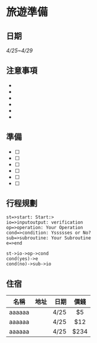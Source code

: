 # 旅遊準備

## 日期
*4/25~4/29*
## 注意事項
*
*
*
*
*
*

## 準備
- [ ]  
- [ ] 
- [ ] 
- [ ] 
- [ ] 
- [ ] 


## 行程規劃

```flow
st=>start: Start:>
io=>inputoutput: verification
op=>operation: Your Operation
cond=>condition: Yssssses or No?
sub=>subroutine: Your Subroutine
e=>end

st->io->op->cond
cond(yes)->e
cond(no)->sub->io
```

## 住宿

| 名稱    |   地址   |日期   |  價錢  |  
| --------|--------:| -----:| :----:|
|  aaaaaa  |         |    4/25    |   $5   |
| aaaaaa    |         |   4/25     |   $12  |
| aaaaaa    |         |    4/25    |  $234  |